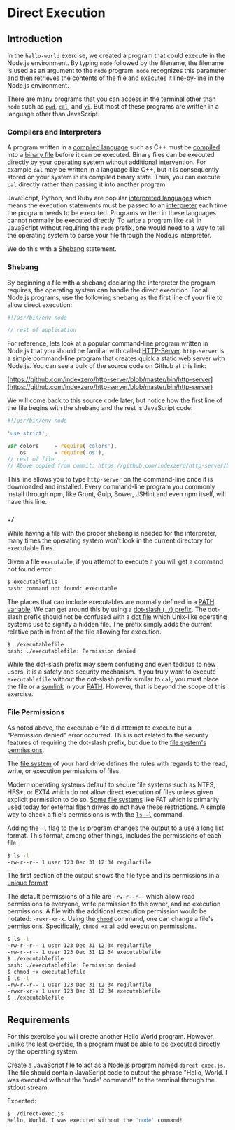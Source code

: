# Direct Execution

## Introduction

In the `hello-world` exercise, we created a program that could execute in the Node.js
environment. By typing `node` followed by the filename, the filename is used as
an argument to the `node` program. `node` recognizes this parameter and then
retrieves the contents of the file and executes it line-by-line in the Node.js
environment.

There are many programs that you can access in the terminal other than `node`
such as [`pwd`](https://en.wikipedia.org/wiki/Pwd),
[`cal`](https://en.wikipedia.org/wiki/Cal_(Unix)), and
[`vi`](https://en.wikipedia.org/wiki/Vi). But most of these programs are written
in a language other than JavaScript.

### Compilers and Interpreters

A program written in a
[compiled language](https://en.wikipedia.org/wiki/Compiled_language) such as C++
must be [compiled](https://en.wikipedia.org/wiki/Compiler) into a
[binary file](https://en.wikipedia.org/wiki/Binary_file) before it can be
executed. Binary files can be executed directly by your operating system without
additional intervention. For example `cal` may be written in a language like
C++, but it is consequently stored on your system in its compiled binary state.
Thus, you can execute `cal` directly rather than passing it into another
program.

JavaScript, Python, and Ruby are popular
[interpreted languages](https://en.wikipedia.org/wiki/Interpreted_language)
which means the execution statements must be passed to an
[interpreter](https://en.wikipedia.org/wiki/Interpreter_(computing)) each time
the program needs to be executed. Programs written in these languages cannot
normally be executed directly. To write a program like `cal` in JavaScript
without requiring the `node` prefix, one would need to a way to tell the
operating system to parse your file through the Node.js interpreter.

We do this with a [Shebang](https://en.wikipedia.org/wiki/Shebang_(Unix))
statement.

### Shebang

By beginning a file with a shebang declaring the interpreter the program
requires, the operating system can handle the direct execution. For all Node.js
programs, use the following shebang as the first line of your file to allow
direct execution:

```js
#!/usr/bin/env node

// rest of application
```

For reference, lets look at a popular command-line program written in Node.js
that you should be familiar with called
[HTTP-Server](https://github.com/indexzero/http-server). `http-server` is a
simple command-line program that creates quick a static web server with Node.js.
You can see a bulk of the source code on Github at this link:

[https://github.com/indexzero/http-server/blob/master/bin/http-server](https://github.com/indexzero/http-server/blob/master/bin/http-server)

We will come back to this source code later, but notice how the first line of
the file begins with the shebang and the rest is JavaScript code:

```js
#!/usr/bin/env node

'use strict';

var colors     = require('colors'),
    os         = require('os'),
// rest of file ...
// Above copied from commit: https://github.com/indexzero/http-server/blob/b456b77c6c476fed0724800ac2c07fa31c647d75/bin/http-server
```

This line allows you to type `http-server` on the command-line once it is
downloaded and installed. Every command-line program you commonly install
through npm, like Grunt, Gulp, Bower, JSHint and even npm itself, will have this
line.

### `./`

While having a file with the proper shebang is needed for the interpreter, many
times the operating system won't look in the current directory for executable
files.

Given a file `executable`, if you attempt to execute it you will get a command
not found error:

```bash
$ executablefile
bash: command not found: executable
```

The places that can include executables are normally defined in a
[PATH variable](https://en.wikipedia.org/wiki/PATH_(variable)). We can get
around this by using a
[dot-slash (`./`) prefix](http://www.linfo.org/dot_slash.html). The dot-slash
prefix should not be confused with a
[dot file](https://en.wikipedia.org/wiki/Hidden_file_and_hidden_directory) which
Unix-like operating systems use to signify a hidden file. The prefix simply
adds the current relative path in front of the file allowing for execution.

```bash
$ ./executablefile
bash: ./executablefile: Permission denied
```

While the dot-slash prefix may seem confusing and even tedious to new users, it
is a safety and security mechanism. If you truly want to execute
`executablefile` without the dot-slash prefix similar to `cal`, you must place
the file or a [symlink](https://en.wikipedia.org/wiki/Symbolic_link) in your
[PATH](https://en.wikipedia.org/wiki/PATH_(variable)). However, that is beyond
the scope of this exercise.

### File Permissions

As noted above, the executable file did attempt to execute but a "Permission
denied" error occurred. This is not related to the security features of
requiring the dot-slash prefix, but due to the
[file system's permissions](https://en.wikipedia.org/wiki/File_system_permissions).

The [file system](https://en.wikipedia.org/wiki/File_system) of your hard drive
defines the rules with regards to the read, write, or execution permissions of
files.

Modern operating systems default to secure file systems such as NTFS, HFS+, or
EXT4 which do not allow direct execution of files unless given explicit
permission to do so.
[Some file systems](https://en.wikipedia.org/wiki/Comparison_of_file_systems)
like FAT which is primarily used today for external flash drives do not have
these restrictions. A simple way to check a file's permissions is with the
[`ls -l`](https://en.wikipedia.org/wiki/Ls) command.

Adding the `-l` flag to the `ls` program changes the output to a use a long list
format. This format, among other things, includes the permissions of each file.

```bash
$ ls -l
-rw-r--r-- 1 user 123 Dec 31 12:34 regularfile
```

The first section of the output shows the file type and its permissions in a
[unique format](https://en.wikipedia.org/wiki/File_system_permissions#Symbolic_notation)

The default permissions of a file are `-rw-r--r--` which allow read
permissions to everyone, write permission to the owner, and no execution
permissions. A file with the additional execution permission would be notated:
`-rwxr-xr-x`. Using the [`chmod`](https://en.wikipedia.org/wiki/Chmod) command,
one can change a file's permissions. Specifically, `chmod +x` all add execution
permissions.

```bash
$ ls -l
-rw-r--r-- 1 user 123 Dec 31 12:34 regularfile
-rw-r--r-- 1 user 123 Dec 31 12:34 executablefile
$ ./executablefile
bash: ./executablefile: Permission denied
$ chmod +x executablefile
$ ls -l
-rw-r--r-- 1 user 123 Dec 31 12:34 regularfile
-rwxr-xr-x 1 user 123 Dec 31 12:34 executablefile
$ ./executablefile
```

## Requirements

For this exercise you will create another Hello World program. However, unlike
the last exercise, this program must be able to be executed directly by the
operating system.

Create a JavaScript file to act as a Node.js program named `direct-exec.js`. The file
should contain JavaScript code to output the phrase "Hello, World. I was executed without the 'node' command!" to the terminal through the stdout stream.

Expected:

```bash
$ ./direct-exec.js
Hello, World. I was executed without the 'node' command!
```
